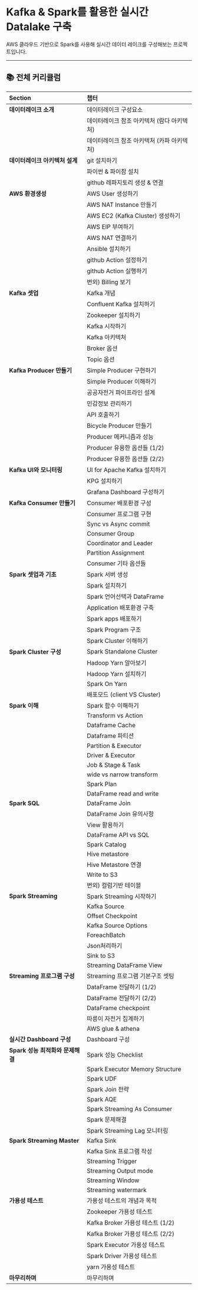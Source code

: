 # Kafka & Spark를 활용한 실시간 Datalake 구축

AWS 클라우드 기반으로 Spark를 사용해 실시간 데이터 레이크를 구성해보는 프로젝트입니다.

---

## 📚 전체 커리큘럼

| **Section** | **챕터** |
| :--- | :--- |
| **데이터레이크 소개** | 데이터레이크 구성요소 |
| | 데이터레이크 참조 아키텍처 (람다 아키텍처) |
| | 데이터레이크 참조 아키텍처 (카파 아키텍처) |
| **데이터레이크 아키텍처 설계** | git 설치하기 |
| | 파이썬 & 파이참 설치 |
| | github 레파지토리 생성 & 연결 |
| **AWS 환경생성** | AWS User 생성하기 |
| | AWS NAT Instance 만들기 |
| | AWS EC2 (Kafka Cluster) 생성하기 |
| | AWS EIP 부여하기 |
| | AWS NAT 연결하기 |
| | Ansible 설치하기 |
| | github Action 설정하기 |
| | github Action 실행하기 |
| | 번외) Billing 보기 |
| **Kafka 셋업** | Kafka 개념 |
| | Confluent Kafka 설치하기 |
| | Zookeeper 설치하기 |
| | Kafka 시작하기 |
| | Kafka 아키텍처 |
| | Broker 옵션 |
| | Topic 옵션 |
| **Kafka Producer 만들기** | Simple Producer 구현하기 |
| | Simple Producer 이해하기 |
| | 공공자전거 파이프라인 설계 |
| | 민감정보 관리하기 |
| | API 호출하기 |
| | Bicycle Producer 만들기 |
| | Producer 메커니즘과 성능 |
| | Producer 유용한 옵션들 (1/2) |
| | Producer 유용한 옵션들 (2/2) |
| **Kafka UI와 모니터링** | UI for Apache Kafka 설치하기 |
| | KPG 설치하기 |
| | Grafana Dashboard 구성하기 |
| **Kafka Consumer 만들기** | Consumer 배포환경 구성 |
| | Consumer 프로그램 구현 |
| | Sync vs Async commit |
| | Consumer Group |
| | Coordinator and Leader |
| | Partition Assignment |
| | Consumer 기타 옵션들 |
| **Spark 셋업과 기초** | Spark 서버 생성 |
| | Spark 설치하기 |
| | Spark 언어선택과 DataFrame |
| | Application 배포환경 구축 |
| | Spark apps 배포하기 |
| | Spark Program 구조 |
| | Spark Cluster 이해하기 |
| **Spark Cluster 구성** | Spark Standalone Cluster |
| | Hadoop Yarn 알아보기 |
| | Hadoop Yarn 설치하기 |
| | Spark On Yarn |
| | 배포모드 (client VS Cluster) |
| **Spark 이해** | Spark 함수 이해하기 |
| | Transform vs Action |
| | Dataframe Cache |
| | Dataframe 파티션 |
| | Partition & Executor |
| | Driver & Executor |
| | Job & Stage & Task |
| | wide vs narrow transform |
| | Spark Plan |
| | DataFrame read and write |
| **Spark SQL** | DataFrame Join |
| | DataFrame Join 유의사항 |
| | View 활용하기 |
| | DataFrame API vs SQL |
| | Spark Catalog |
| | Hive metastore |
| | Hive Metastore 연결 |
| | Write to S3 |
| | 번외) 컬럼기반 테이블 |
| **Spark Streaming** | Spark Streaming 시작하기 |
| | Kafka Source |
| | Offset Checkpoint |
| | Kafka Source Options |
| | ForeachBatch |
| | Json처리하기 |
| | Sink to S3 |
| | Streaming DataFrame View |
| **Streaming 프로그램 구성** | Streaming 프로그램 기본구조 셋팅 |
| | DataFrame 전달하기 (1/2) |
| | DataFrame 전달하기 (2/2) |
| | DataFrame checkpoint |
| | 따릉이 자전거 집계하기 |
| | AWS glue & athena |
| **실시간 Dashboard 구성** | Dashboard 구성 |
| **Spark 성능 최적화와 문제해결** | Spark 성능 Checklist |
| | Spark Executor Memory Structure |
| | Spark UDF |
| | Spark Join 전략 |
| | Spark AQE |
| | Spark Streaming As Consumer |
| | Spark 문제해결 |
| | Spark Streaming Lag 모니터링 |
| **Spark Streaming Master**| Kafka Sink |
| | Kafka Sink 프로그램 작성 |
| | Streaming Trigger |
| | Streaming Output mode |
| | Streaming Window |
| | Streaming watermark |
| **가용성 테스트** | 가용성 테스트의 개념과 목적 |
| | Zookeeper 가용성 테스트 |
| | Kafka Broker 가용성 테스트 (1/2) |
| | Kafka Broker 가용성 테스트 (2/2) |
| | Spark Executor 가용성 테스트 |
| | Spark Driver 가용성 테스트 |
| | yarn 가용성 테스트 |
| **마무리하며** | 마무리하며 |